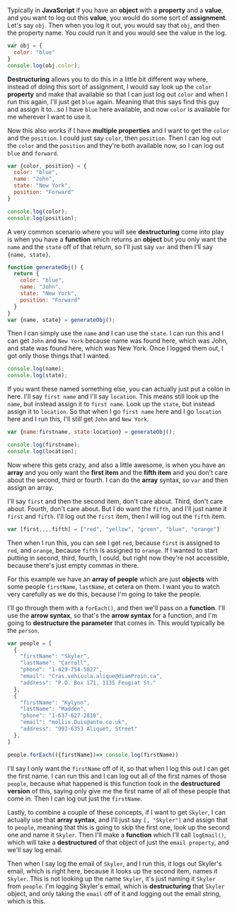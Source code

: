 Typically in **JavaScript** if you have an **object** with a **property** and a **value**, and you want to log out this **value**, you would do some sort of **assignment**. Let's say `obj`. Then when you log it out, you would say that `obj`, and then the property name. You could run it and you would see the value in the log.
```javascript
var obj = {
  color: "blue"
}
console.log(obj.color);
```
**Destructuring** allows you to do this in a little bit different way where, instead of doing this sort of assignment, I would say look up the `color` **property** and make that available so that I can just log out `color` and when I run this again, I'll just get `blue` again. Meaning that this says find this guy and assign it to...so I have `blue` here available, and now `color` is available for me wherever I want to use it.

Now this also works if I have **multiple properties** and I want to get the `color` and the `position`. I could just say `color`, then `position`. Then I can log out the `color` and the `position` and they're both available now, so I can log out `blue` and `forward`.
```javascript
var {color, position} = {
  color: "blue",
  name: "John",
  state: "New York",
  position: "Forward"
}

console.log(color);
console.log(position);
```
A very common scenario where you will see **destructuring** come into play is when you have a **function** which returns an **object** but you only want the `name` and the `state` off of that return, so I'll just say `var` and then I'll say `{name, state}`.
```javascript
function generateObj() {
  return {
    color: "blue",
    name: "John",
    state: "New York",
    position: "Forward"
  }
}
var {name, state} = generateObj();
```
Then I can simply use the `name` and I can use the `state`. I can run this and I can get `John` and `New York` because name was found here, which was John, and state was found here, which was New York. Once I logged them out, I got only those things that I wanted.
```javascript
console.log(name);
console.log(state);
```
If you want these named something else, you can actually just put a colon in here. I'll say `first name` and I'll say `location`. This means still look up the `name`, but instead assign it to `first name`. Look up the `state`, but instead assign it to `location`. So that when I go `first name` here and I go `location` here and I run this, I'll still get `John` and `New York`.
```javascript
var {name:firstname, state:location} = generateObj();

console.log(firstname);
console.log(location);
```
Now where this gets crazy, and also a little awesome, is when you have an **array** and you only want the **first item** and the **fifth item** and you don't care about the second, third or fourth. I can do the **array** syntax, so `var` and then assign an array.

I'll say `first` and then the second item, don't care about. Third, don't care about. Fourth, don't care about. But I do want the `fifth`, and I'll just name it `first` and `fifth`. I'll log out the `first` item, then I will log out the `fifth` item.
```javascript
var [first,,,,fifth] = ["red", "yellow", "green", "blue", "orange"]
```
Then when I run this, you can see I get `red`, because `first` is assigned to `red`, and `orange`, because `fifth` is assigned to `orange`. If I wanted to start putting in second, third, fourth, I could, but right now they're not accessible, because there's just empty commas in there.

For this example we have an **array of people** which are just **objects** with some people `firstName`, `lastName`, et cetera on them. I want you to watch very carefully as we do this, because I'm going to take the people.

I'll go through them with a `forEach()`, and then we'll pass on a **function**. I'll use the **arrow syntax**, so that's the **arrow syntax** for a function, and I'm going to **destructure the parameter** that comes in. This would typically be the `person`.
```javascript
var people = [
  {
    "firstName": "Skyler",
    "lastName": "Carroll",
    "phone": "1-429-754-5027",
    "email": "Cras.vehicula.alique@diamProin.ca",
    "address": "P.O. Box 171, 1135 Feugiat St."
  },
  {
    "firstName": "Kylynn",
    "lastName": "Madden",
    "phone": "1-637-627-2810",
    "email": "mollis.Duis@ante.co.uk",
    "address": "993-6353 Aliquet, Street"
  },
]

people.forEach(({firstName})=> console.log(firstName))
```
I'll say I only want the `firstName` off of it, so that when I log this out I can get the first name. I can run this and I can log out all of the first names of those `people`, because what happened is this function took in the **destructured version** of this, saying only give me the first name of all of these people that come in. Then I can log out just the `firstName`.

Lastly, to combine a couple of these concepts, if I want to get `Skyler`, I can actually use that **array syntax**, and I'll just say `[, "Skyler"]` and assign that to `people`, meaning that this is going to skip the first one, look up the second one and name it `Skyler`. Then I'll make a **function** which I'll call `logEmail()`, which will take a **destructured** of that object of just the `email property`, and we'll say log email.

Then when I say log the email of `Skyler`, and I run this, it logs out Skyler's email, which is right here, because it looks up the second item, names it `Skyler`. This is not looking up the name `Skyler`, it's just naming it `Skyler` from `people`. I'm logging Skyler's email, which is **destructuring** that `Skyler` object, and only taking the `email` off of it and logging out the email string, which is this.